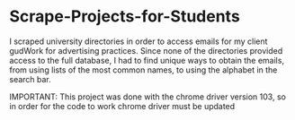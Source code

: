 # Scrape-Projects-for-Students
I scraped university directories in order to access emails for my client gudWork for advertising practices. Since none of the directories provided access to the full database, I had to find unique ways to obtain the emails, from using lists of the most common names, to using the alphabet in the search bar.

IMPORTANT: This project was done with the chrome driver version 103, so in order for the code to work chrome driver must be updated
